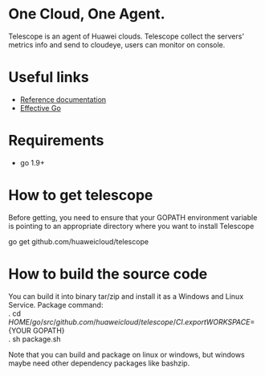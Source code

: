 # One Cloud, One Agent.
Telescope is an agent of Huawei clouds. Telescope collect the servers' metrics info and send to cloudeye, users can monitor on console.  
  
# Useful links
*   [Reference documentation](https://godoc.org/github.com/huaweicloud/golangsdk)  
*   [Effective Go](https://golang.org/doc/effective_go.html)  
  
# Requirements
* go 1.9+  
  
# How to get telescope
Before getting, you need to ensure that your GOPATH environment variable is pointing to an appropriate directory where you want to install Telescope  
  
go get github.com/huaweicloud/telescope  
  
# How to build the source code 
You can build it into binary tar/zip and install it as a Windows and Linux Service. Package command:  
. cd $HOME/go/src/github.com/huaweicloud/telescope/CI  
. export WORKSPACE=${YOUR GOPATH}  
. sh package.sh  
  
 Note that you can build and package on linux or windows, but windows maybe need other dependency packages like bashzip.
